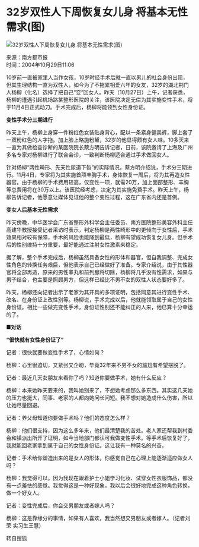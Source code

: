 # 32岁双性人下周恢复女儿身 将基本无性需求(图)

![32岁双性人下周恢复女儿身 将基本无性需求(图)](https://photo.sohu.com/20041029/Img222747202.jpg)

来源：南方都市报  
时间：2004年10月29日11:06  

10岁前一直被家里人当作女孩，10岁时经手术后就一直以男儿的社会身份出现，但其生理结构一直为双性人，如今为了不拖累相爱六年的女友，32岁的湖北荆门人杨柳（化名）选择了把自己“变”回女人。昨天（10月27日）上午，记者获悉，杨柳的遭遇引起机场路某整形医院的关注，该医院决定无偿为其实施变性手术，将于11月4日正式动刀。手术完成后，杨柳将能领到女性身份证。

**变性手术分三期进行**

昨天上午，杨柳上身穿一件粉红色女装贴身背心，配以一条紧身健美裤，脚上套了一双粉红色的人字拖。加上脸上略施粉黛，32岁的他显得颇有女人味。10多天来一直为其做检查诊断的某医院院长蔡方明告诉记者，日前，该院邀请了上海及广州多名专家对杨柳进行了联合会诊，一致判断杨柳适合通过手术做回女人。

针对杨柳“两性畸形、先天性尿道下裂”的实际情况，蔡方明介绍说，手术分三期进行。11月4日，专家将为其实施首项丰胸手术，身体恢复一周后，将为其再造女性器官。由于杨柳的手术费用较高，仅变性一项，就需20万，加上面部整形、丰胸等总费用将在30万以上。该医院经考虑，决定为其实施免费手术。昨天上午，杨柳告诉记者，他愿意让媒体见证他的整个变性过程，这在广东省内还是首例。

**变女人后基本无性需求**

昨天傍晚，中华医学会广东省整形外科学会主任委员、南方医院整形美容外科主任高建华教授接受记者采访时表示，判定杨柳是两性畸形中的更倾向于女性后，手术效果相对较有保障，手术的风险也能降到最低，杨柳有望成功恢复女儿身。但手术后的性别维持十分重要，最好能通过注射女性激素来稳定。

据了解，整个手术完成后，杨柳虽然具备女性的形体和器官，但自我调整、完成女性角色的转换任务艰巨，但他表示自己已经做好了准备。专家介绍说，由于其性器官将全部再造，原来的男性睾丸和前列腺将切除，杨柳将几乎没有性需求，如果与男子结合，也主要是照顾男方，但这样已经比不男不女的双性人状态要好多了。

昨天，杨柳还向记者出示了老家为其开具的多项证明，包括同意其进行变性手术、改名、在身份证上改性别等。杨柳说，手术完成以后，他就能领取属于自己的女性身份证。相比一些做完变性手术，身份证性别还不能纠正的人来，他已算十分幸运的了。

**■对话**

**“很快就有女性身份证了”**

记者：很快就要做变性手术了，心情如何？

杨柳：心里很迫切，又紧张又企盼，毕竟32年来不男不女的尴尬有希望摆脱了。

记者：最近几天女朋友来看你了吗？知道你要做手术，她有什么反应？

杨柳：本来她昨天要来的，我叫她别来了，不想她考虑那么多东西。其实这几天她的压力也挺大，同事、老家的人都向她问长问短。我不想对她造成什么伤害，所以让她尽量回避。

记者：养父母知道你要做手术吗？他们的态度怎么样？

杨柳：他们很支持，因为这么多年来，他们最清楚我的苦处。老人家还帮我到村委会和镇派出所开了证明，如今当地部门都认可我做变性手术。等手术后恢复好了，我就能回老家拿到属于自己的女性身份证。这让我有一种莫名的兴奋。

记者：手术给你塑造出来的是女人的形体，你感觉自己在心理上能逐渐适应做女人吗？

杨柳：我觉得可以。因为我现在跟着护士小姐学习化妆、试穿女性衣服饰品，都没有一点羞怯的感觉。我觉得这是一种好现象，我以后会很好地完成这种角色转换，做一个好女人。

记者：变性完成后，你会交男朋友或者嫁人吗？

杨柳：这是靠缘分的事情，如果有人喜欢，我当然想交男朋友或者嫁人。（记者刘荣 实习生王慧）

转自搜狐
<!-- tcd_original_link http://news.sohu.com/20041029/n222747120.shtml -->
